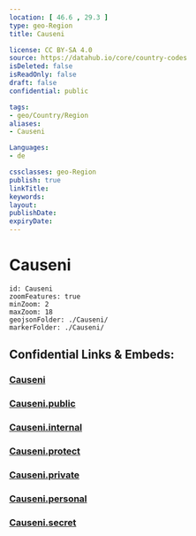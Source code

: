 ```yaml
---
location: [ 46.6 , 29.3 ] 
type: geo-Region
title: Causeni

license: CC BY-SA 4.0
source: https://datahub.io/core/country-codes
isDeleted: false
isReadOnly: false
draft: false
confidential: public

tags:
- geo/Country/Region
aliases:
- Causeni

Languages:
- de

cssclasses: geo-Region
publish: true
linkTitle: 
keywords: 
layout: 
publishDate: 
expiryDate: 
---
```


# Causeni

```leaflet
id: Causeni
zoomFeatures: true 
minZoom: 2 
maxZoom: 18
geojsonFolder: ./Causeni/
markerFolder: ./Causeni/
```


## Confidential Links & Embeds: 

### [Causeni](/_Standards/Earth/Continent/Europe/Europe~East/Moldova/Districts~Moldova/Causeni.md) 

### [Causeni.public](/_public/Earth/Continent/Europe/Europe~East/Moldova/Districts~Moldova/Causeni.public.md) 

### [Causeni.internal](/_internal/Earth/Continent/Europe/Europe~East/Moldova/Districts~Moldova/Causeni.internal.md) 

### [Causeni.protect](/_protect/Earth/Continent/Europe/Europe~East/Moldova/Districts~Moldova/Causeni.protect.md) 

### [Causeni.private](/_private/Earth/Continent/Europe/Europe~East/Moldova/Districts~Moldova/Causeni.private.md) 

### [Causeni.personal](/_personal/Earth/Continent/Europe/Europe~East/Moldova/Districts~Moldova/Causeni.personal.md) 

### [Causeni.secret](/_secret/Earth/Continent/Europe/Europe~East/Moldova/Districts~Moldova/Causeni.secret.md)

